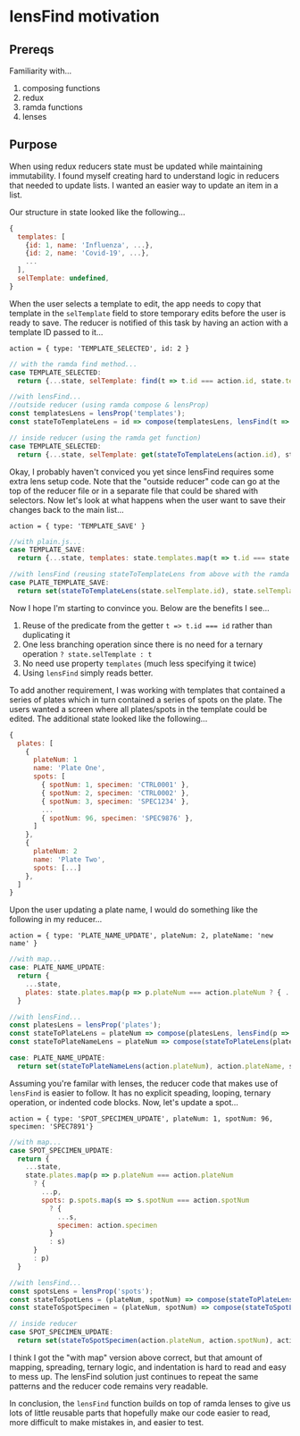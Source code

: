 # lensFind motivation
## Prereqs
Familiarity with...
1) composing functions
2) redux
3) ramda functions
4) lenses

## Purpose
When using redux reducers state must be updated while maintaining immutability.  I found myself creating hard to understand logic in reducers that needed to update lists.  I wanted an easier way to update an item in a list.  

Our structure in state looked like the following...

```js
{
  templates: [
    {id: 1, name: 'Influenza', ...},
    {id: 2, name: 'Covid-19', ...},
    ...
  ],
  selTemplate: undefined,
}
```

When the user selects a template to edit, the app needs to copy that template in the `selTemplate` field to store temporary edits before the user is ready to save.  The reducer is notified of this task by having an action with a template ID passed to it...

`action = { type: 'TEMPLATE_SELECTED', id: 2 }`

```js
// with the ramda find method...
case TEMPLATE_SELECTED:
  return {...state, selTemplate: find(t => t.id === action.id, state.templates)};
```

```js
//with lensFind...
//outside reducer (using ramda compose & lensProp)
const templatesLens = lensProp('templates');
const stateToTemplateLens = id => compose(templatesLens, lensFind(t => t.id === id)); 

// inside reducer (using the ramda get function)
case TEMPLATE_SELECTED:
  return {...state, selTemplate: get(stateToTemplateLens(action.id), state)};
```

Okay, I probably haven't conviced you yet since lensFind requires some extra lens setup code.  Note that the "outside reducer" code can go at the top of the reducer file or in a separate file that could be shared with selectors.  Now let's look at what happens when the user want to save their changes back to the main list...

`action = { type: 'TEMPLATE_SAVE' }`

```js
//with plain.js...
case TEMPLATE_SAVE:
  return {...state, templates: state.templates.map(t => t.id === state.selTemplate.id ? state.selTemplate : t)};
```

```js
//with lensFind (reusing stateToTemplateLens from above with the ramda set function)...	
case PLATE_TEMPLATE_SAVE:
  return set(stateToTemplateLens(state.selTemplate.id), state.selTemplate, state);
```

Now I hope I'm starting to convince you.  Below are the benefits I see...
1) Reuse of the predicate from the getter `t => t.id === id` rather than duplicating it
2) One less branching operation since there is no need for a ternary operation `? state.selTemplate : t`
3) No need use property `templates` (much less specifying it twice)
4) Using `lensFind` simply reads better.

To add another requirement, I was working with templates that contained a series of plates which in turn contained a series of spots on the plate.  The users wanted a screen where all plates/spots in the template could be edited.  The additional state looked like the following...

```js
{
  plates: [
    {
      plateNum: 1
      name: 'Plate One',
      spots: [
        { spotNum: 1, specimen: 'CTRL0001' },
        { spotNum: 2, specimen: 'CTRL0002' },
        { spotNum: 3, specimen: 'SPEC1234' },
        ...
        { spotNum: 96, specimen: 'SPEC9876' },
      ]
    },
    {
      plateNum: 2
      name: 'Plate Two',
      spots: [...]
    },
  ]
}
```

Upon the user updating a plate name, I would do something like the following in my reducer...

`action = { type: 'PLATE_NAME_UPDATE', plateNum: 2, plateName: 'new name' }`

```js
//with map...
case: PLATE_NAME_UPDATE:
  return {
    ...state,
    plates: state.plates.map(p => p.plateNum === action.plateNum ? { ...p, name: action.plateName } : p);
  }
```

```js
//with lensFind...	
const platesLens = lensProp('plates');
const stateToPlateLens = plateNum => compose(platesLens, lensFind(p => p.plateNum === plateNum));
const stateToPlateNameLens = plateNum => compose(stateToPlateLens(plateNum), lensProp('name'));

case: PLATE_NAME_UPDATE:
  return set(stateToPlateNameLens(action.plateNum), action.plateName, state);
```

Assuming you're familar with lenses, the reducer code that makes use of `lensFind` is easier to follow.  It has no explicit speading, looping, ternary operation, or indented code blocks.  Now, let's update a spot...

`action = { type: 'SPOT_SPECIMEN_UPDATE', plateNum: 1, spotNum: 96, specimen: 'SPEC7891'}`

```js
//with map...
case SPOT_SPECIMEN_UPDATE:
  return {
    ...state,
    state.plates.map(p => p.plateNum === action.plateNum
      ? {
        ...p,
        spots: p.spots.map(s => s.spotNum === action.spotNum 
          ? {
            ...s,
            specimen: action.specimen
          } 
          : s)
      } 
      : p)
  }
```
```js
//with lensFind...	
const spotsLens = lensProp('spots');
const stateToSpotLens = (plateNum, spotNum) => compose(stateToPlateLens(plateNum), spotsLens, lensFind(s => s.spotNum === spotNum));
const stateToSpotSpecimen = (plateNum, spotNum) => compose(stateToSpotLens(plateNum, spotNum), lensProp('specimen'));

// inside reducer
case SPOT_SPECIMEN_UPDATE:
  return set(stateToSpotSpecimen(action.plateNum, action.spotNum), action.specimen, state);
```

I think I got the "with map" version above correct, but that amount of mapping, spreading, ternary logic, and indentation is hard to read and easy to mess up. The lensFind solution just continues to repeat the same patterns and the reducer code remains very readable.

In conclusion, the `lensFind` function builds on top of ramda lenses to give us lots of little reusable parts that hopefully make our code easier to read, more difficult to make mistakes in, and easier to test. 

